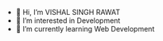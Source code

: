 - 👋 Hi, I’m VISHAL SINGH RAWAT
- 👀 I’m interested in Development
- 🌱 I’m currently learning Web Development


<!---
vishalsinghrawat29/vishalsinghrawat29 is a ✨ special ✨ repository because its `README.md` (this file) appears on your GitHub profile.
You can click the Preview link to take a look at your changes.
--->
